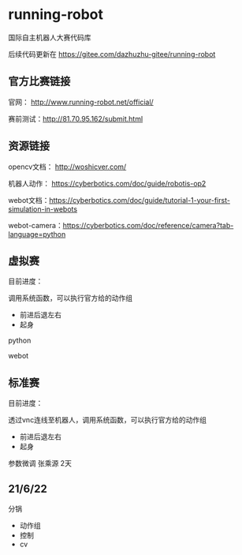 # running-robot

国际自主机器人大赛代码库

后续代码更新在
https://gitee.com/dazhuzhu-gitee/running-robot

## 官方比赛链接

官网： http://www.running-robot.net/official/

赛前测试：http://81.70.95.162/submit.html
## 资源链接

opencv文档： http://woshicver.com/

机器人动作： https://cyberbotics.com/doc/guide/robotis-op2

webot文档：https://cyberbotics.com/doc/guide/tutorial-1-your-first-simulation-in-webots

webot-camera：https://cyberbotics.com/doc/reference/camera?tab-language=python
## 虚拟赛

目前进度：

调用系统函数，可以执行官方给的动作组

- 前进后退左右
- 起身

python

webot

## 标准赛

目前进度：

透过vnc连线至机器人，调用系统函数，可以执行官方给的动作组

- 前进后退左右
- 起身

参数微调 张乘源 2天

## 21/6/22

分锅

- 动作组
- 控制
- cv
